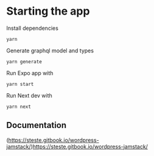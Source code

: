 # Starting the app

Install dependencies

`yarn`

Generate graphql model and types

`yarn generate`

Run Expo app with

`yarn start`

Run Next dev with

`yarn next`

## Documentation

(https://steste.gitbook.io/wordpress-jamstack/)https://steste.gitbook.io/wordpress-jamstack/
